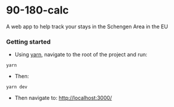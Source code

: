 # 90-180-calc
A web app to help track your stays in the Schengen Area in the EU

### Getting started

- Using [yarn](https://classic.yarnpkg.com/en/docs/getting-started), navigate to the root of the project and run:
```
yarn
```
- Then:
```
yarn dev
```

- Then navigate to:
[http://localhost:3000/](http://localhost:3000/)